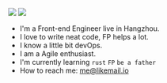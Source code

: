 <img src="https://github-readme-stats.vercel.app/api?username=ekilzen&hide_title=true&show_icons=true" /> <img src="https://github-readme-stats.vercel.app/api/top-langs/?username=ekilzen&layout=compact" />

- I'm a Front-end Engineer live in Hangzhou. 
- I love to write neat code, FP helps a lot.
- I know a little bit devOps.
- I am a Agile enthusiast.
- I'm currently learning `rust` `FP` `be a father`
- How to reach me: me@likemail.io
